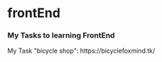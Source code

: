 # frontEnd

<h3>My Tasks to learning FrontEnd</h3>
My Task "bicycle shop": https://bicyclefoxmind.tk/
